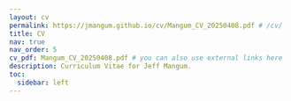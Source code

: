 ```yaml
---
layout: cv
permalink: https://jmangum.github.io/cv/Mangum_CV_20250408.pdf # /cv/
title: CV
nav: true
nav_order: 5
cv_pdf: Mangum_CV_20250408.pdf # you can also use external links here
description: Curriculum Vitae for Jeff Mangum.
toc:
  sidebar: left
---
```

